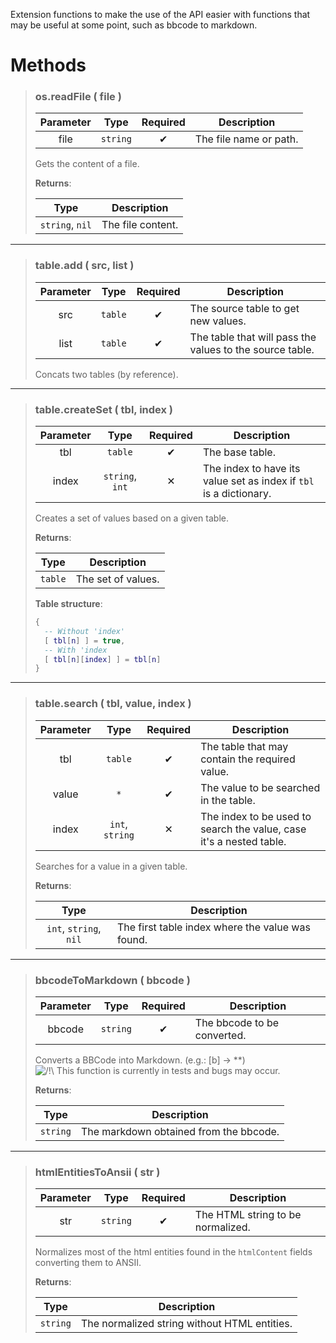 Extension functions to make the use of the API easier with functions that may be useful at some point, such as bbcode to markdown.
# Methods
>### os.readFile ( file )
>| Parameter | Type | Required | Description |
>| :-: | :-: | :-: | - |
>| file | `string` | ✔ | The file name or path. |
>
>Gets the content of a file.
>
>**Returns**:
>
>| Type | Description |
>| :-: | - |
>| `string`, `nil` | The file content. |
>
---
>### table.add ( src, list )
>| Parameter | Type | Required | Description |
>| :-: | :-: | :-: | - |
>| src | `table` | ✔ | The source table to get new values. |
>| list | `table` | ✔ | The table that will pass the values to the source table. |
>
>Concats two tables (by reference).
>
---
>### table.createSet ( tbl, index )
>| Parameter | Type | Required | Description |
>| :-: | :-: | :-: | - |
>| tbl | `table` | ✔ | The base table. |
>| index | `string`, `int` | ✕ | The index to have its value set as index if `tbl` is a dictionary. |
>
>Creates a set of values based on a given table.
>
>**Returns**:
>
>| Type | Description |
>| :-: | - |
>| `table` | The set of values. |
>
>**Table structure**:
>```Lua
>{
>	-- Without 'index'
>	[ tbl[n] ] = true,
>	-- With 'index
>	[ tbl[n][index] ] = tbl[n]
>}
>```
---
>### table.search ( tbl, value, index )
>| Parameter | Type | Required | Description |
>| :-: | :-: | :-: | - |
>| tbl | `table` | ✔ | The table that may contain the required value. |
>| value | `*` | ✔ | The value to be searched in the table. |
>| index | `int`, `string` | ✕ | The index to be used to search the value, case it's a nested table. |
>
>Searches for a value in a given table.
>
>**Returns**:
>
>| Type | Description |
>| :-: | - |
>| `int`, `string`, `nil` | The first table index where the value was found. |
>
---
>### bbcodeToMarkdown ( bbcode )
>| Parameter | Type | Required | Description |
>| :-: | :-: | :-: | - |
>| bbcode | `string` | ✔ | The bbcode to be converted. |
>
>Converts a BBCode into Markdown. (e.g.: [b] -> **)<br>
>![/!\\](http://images.atelier801.com/168395f0cbc.png) This function is currently in tests and bugs may occur.
>
>**Returns**:
>
>| Type | Description |
>| :-: | - |
>| `string` | The markdown obtained from the bbcode. |
>
---
>### htmlEntitiesToAnsii ( str )
>| Parameter | Type | Required | Description |
>| :-: | :-: | :-: | - |
>| str | `string` | ✔ | The HTML string to be normalized. |
>
>Normalizes most of the html entities found in the `htmlContent` fields converting them to ANSII.
>
>**Returns**:
>
>| Type | Description |
>| :-: | - |
>| `string` | The normalized string without HTML entities. |
>